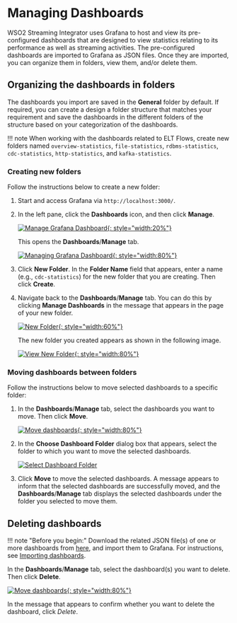 # Managing Dashboards

WSO2 Streaming Integrator uses Grafana to host and view its pre-configured dashboards that are designed to view statistics relating to its performance as well as streaming activities. The pre-configured dashboards are imported to Grafana as JSON files. Once they are imported, you can organize them in folders, view them, and/or delete them.

## Organizing the dashboards in folders
    
The dashboards you import are saved in the **General** folder by default. If required, you can create a design a folder structure that matches your requirement and save the dashboards in the different folders of the structure based on your categorization of the dashboards.

!!! note
    When working with the dashboards related to ELT Flows, create new folders named `overview-statistics`, `file-statistics`, `rdbms-statistics`, `cdc-statistics`, `http-statistics`, and `kafka-statistics`.

### Creating new folders

Follow the instructions below to create a new folder:

1. Start and access Grafana via `http://localhost:3000/`.

2. In the left pane, click the **Dashboards** icon, and then click **Manage**.

     [![Manage Grafana Dashboard]({{base_path}}/assets/img/streaming/managing-grafana-dashboard/manage-grafana-dashboard.png){: style="width:20%"}]({{base_path}}/assets/img/streaming/managing-grafana-dashboard/manage-grafana-dashboard.png)
    
     This opens the **Dashboards**/**Manage** tab. 
    
     [![Managing Grafana Dashboard]({{base_path}}/assets/img/streaming/managing-grafana-dashboard/managing-dashboards.png){: style="width:80%"}]({{base_path}}/assets/img/streaming/managing-grafana-dashboard/managing-dashboards.png)
    
3. Click **New Folder**. In the **Folder Name** field that appears, enter a name (e.g., `cdc-statistics`) for the new folder that you are creating. Then click **Create**.

4. Navigate back to the **Dashboards**/**Manage** tab. You can do this by clicking **Manage Dashboards** in the message that appears in the page of your new folder.

     [![New Folder]({{base_path}}/assets/img/streaming/managing-grafana-dashboard/new-folder-page.png){: style="width:60%"}]({{base_path}}/assets/img/streaming/managing-grafana-dashboard/new-folder-page.png)
    
     The new folder you created appears as shown in the following image.
    
     [![View New Folder]({{base_path}}/assets/img/streaming/managing-grafana-dashboard/view-new-folder.png){: style="width:80%"}]({{base_path}}/assets/img/streaming/managing-grafana-dashboard/view-new-folder.png)
    
### Moving dashboards between folders

Follow the instructions below to move selected dashboards to a specific folder:

1. In the **Dashboards**/**Manage** tab, select the dashboards you want to move. Then click **Move**.

     [![Move dashboards]({{base_path}}/assets/img/streaming/managing-grafana-dashboard/move-dashboard.png){: style="width:80%"}]({{base_path}}/assets/img/streaming/managing-grafana-dashboard/move-dashboard.png)
    
2. In the **Choose Dashboard Folder** dialog box that appears, select the folder to which you want to move the selected dashboards.
    
     [![Select Dashboard Folder]({{base_path}}/assets/img/streaming/managing-grafana-dashboard/select-dashboard-folder.png)]({{base_path}}/assets/img/streaming/managing-grafana-dashboard/select-dashboard-folder.png)
    
3. Click **Move** to move the selected dashboards. A message appears to inform that the selected dashboards are successfully moved, and the **Dashboards**/**Manage** tab displays the selected dashboards under the folder you selected to move them.

## Deleting dashboards

!!! note "Before you begin:"
    Download the related JSON file(s) of one or more dashboards from [here](https://github.com/wso2/streaming-integrator/tree/master/modules/distribution/carbon-home/resources/dashboards), and import them to Grafana. For instructions, see [Importing dashboards](#importing-dashboards).

In the **Dashboards**/**Manage** tab, select the dashboard(s) you want to delete. Then click **Delete**.

[![Move dashboards]({{base_path}}/assets/img/streaming/managing-grafana-dashboard/delete-dashboard.png){: style="width:80%"}]({{base_path}}/assets/img/streaming/managing-grafana-dashboard/delete-dashboard.png)

In the message that appears to confirm whether you want to delete the dashboard, click *Delete*.
